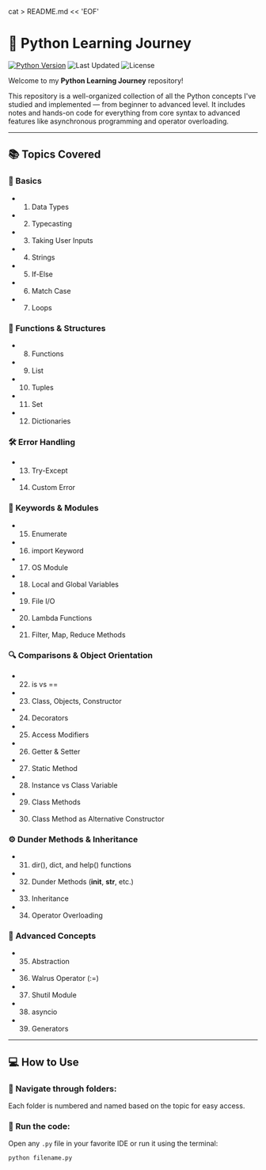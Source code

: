 cat > README.md << 'EOF'

# 🐍 Python Learning Journey

[![Python Version](https://img.shields.io/badge/Python-3.10-blue.svg)](https://www.python.org/)
![Last Updated](https://img.shields.io/badge/Last%20Updated-April%202025-brightgreen)
![License](https://img.shields.io/badge/license-MIT-lightgrey)

Welcome to my **Python Learning Journey** repository!

This repository is a well-organized collection of all the Python concepts I've studied and implemented — from beginner to advanced level. It includes notes and hands-on code for everything from core syntax to advanced features like asynchronous programming and operator overloading.

---

## 📚 Topics Covered

### 🧠 Basics

- 1.  Data Types
- 2.  Typecasting
- 3.  Taking User Inputs
- 4.  Strings
- 5.  If-Else
- 6.  Match Case
- 7.  Loops

### 🔁 Functions & Structures

- 8.  Functions
- 9.  List
- 10. Tuples
- 11. Set
- 12. Dictionaries

### 🛠️ Error Handling

- 13. Try-Except
- 14. Custom Error

### 🔑 Keywords & Modules

- 15. Enumerate
- 16. import Keyword
- 17. OS Module
- 18. Local and Global Variables
- 19. File I/O
- 20. Lambda Functions
- 21. Filter, Map, Reduce Methods

### 🔍 Comparisons & Object Orientation

- 22. is vs ==
- 23. Class, Objects, Constructor
- 24. Decorators
- 25. Access Modifiers
- 26. Getter & Setter
- 27. Static Method
- 28. Instance vs Class Variable
- 29. Class Methods
- 30. Class Method as Alternative Constructor

### ⚙️ Dunder Methods & Inheritance

- 31. dir(), dict, and help() functions
- 32. Dunder Methods (**init**, **str**, etc.)
- 33. Inheritance
- 34. Operator Overloading

### 🧪 Advanced Concepts

- 35. Abstraction
- 36. Walrus Operator (:=)
- 37. Shutil Module
- 38. asyncio
- 39. Generators

---

## 💻 How to Use

### 📂 Navigate through folders:

Each folder is numbered and named based on the topic for easy access.

### 🧪 Run the code:

Open any `.py` file in your favorite IDE or run it using the terminal:

```bash
python filename.py
```
